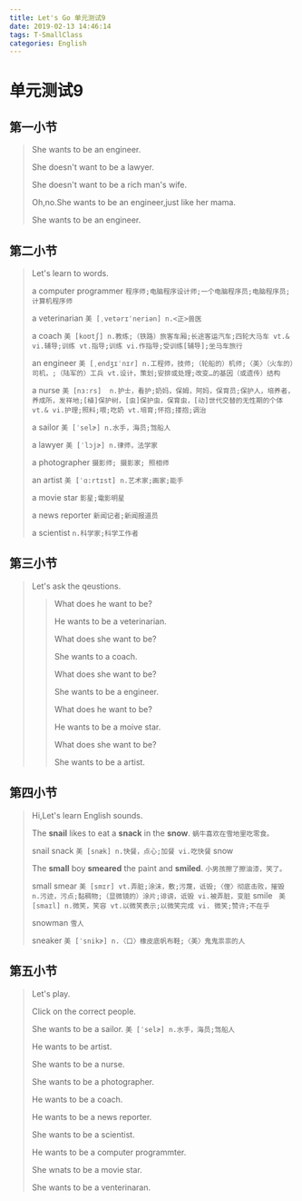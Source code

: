 ```yaml
---
title: Let's Go 单元测试9
date: 2019-02-13 14:46:14
tags: T-SmallClass
categories: English
---
```


# 单元测试9

## 第一小节

> She wants to be an engineer.
> 
> She doesn't want to be a lawyer.
> 
> She doesn't want to be a rich man's wife.
> 
> Oh,no.She wants to be an engineer,just like her mama.
> 
> She wants to be an engineer.

## 第二小节

> Let's learn to words.
> 
> a computer programmer `程序师;电脑程序设计师;一个电脑程序员;电脑程序员;计算机程序师`
> 
> a veterinarian `美 [ˌvetərɪˈneriən] n.<正>兽医`
> 
> a coach `美 [koʊtʃ] n.教练;（铁路）旅客车厢;长途客运汽车;四轮大马车 vt.& vi.辅导;训练 vt.指导;训练 vi.作指导;受训练[辅导];坐马车旅行`
> 
> an engineer `美 [ˌendʒɪˈnɪr] n.工程师，技师;（轮船的）机师;〈美〉（火车的）司机，;（陆军的）工兵 vt.设计，策划;安排或处理;改变…的基因（或遗传）结构`
> 
> a nurse `美 [nɜ:rs]  n.护士，看护;奶妈，保姆，阿妈，保育员;保护人，培养者，养成所，发祥地;[植]保护树，[虫]保护虫，保育虫，[动]世代交替的无性期的个体
vt.& vi.护理;照料;喂;吃奶 vt.培育;怀抱;搂抱;调治`
> 
> a sailor `美 [ˈselɚ] n.水手，海员;驾船人`
> 
> a lawyer `美 [ˈlɔjɚ] n.律师，法学家`
> 
> a photographer `摄影师; 摄影家; 照相师`
> 
> an artist  `美 [ˈɑ:rtɪst] n.艺术家;画家;能手`
> 
> a movie star `影星;電影明星`
> 
> a news reporter `新闻记者;新闻报道员`
> 
> a scientist `n.科学家;科学工作者`
> 
> 

## 第三小节


> Let's ask the qeustions.
> 
> > What does he want to be?
> > 
> > He wants to be a  veterinarian.
> > 
> > What  does she want to  be?
> > 
> > She  wants to  a coach.
> > 
> > What does she want to be?
> > 
> > She wants to be a engineer.
> > 
> > What does he want to  be?
> > 
> > He wants to be a moive star.
> > 
> > What does she want to be?
> > 
> > She wants to  be a  artist.


## 第四小节

> Hi,Let's learn English sounds.
> 
> The **snail** likes to eat a **snack** in the **snow**. `蜗牛喜欢在雪地里吃零食。`
> 
> snail
> snack `美 [snæk] n.快餐，点心;加餐 vi.吃快餐`
> snow
> 
> The **small** boy **smeared** the paint and **smiled**. `小男孩擦了擦油漆，笑了。`
> 
> small
> smear `美 [smɪr] vt.弄脏;涂沫，敷;污蔑，诋毁;〈俚〉彻底击败，摧毁
n.污迹，污点;黏稠物;（显微镜的）涂片;诽谤，诋毁 vi.被弄脏，变脏`
> smile ` 美 [smaɪl] n.微笑，笑容 vt.以微笑表示;以微笑完成 vi.
微笑;赞许;不在乎`
> 
> snowman `雪人`
> 
> sneaker `美 [ˈsnikɚ] n.〈口〉橡皮底帆布鞋;〈美〉鬼鬼祟祟的人`
> 
> 

## 第五小节

> Let's play.
> 
> Click on the correct people.
> 
> She wants to be a sailor. `美 [ˈselɚ] n.水手，海员;驾船人`
> 
> He wants to be artist.
> 
> She wants to be a nurse.
> 
> She wants to be a photographer.
> 
> He wants to be  a coach.
> 
> He wants to be a news reporter.
>
> She wants to be a scientist.
> 
> He wants to be a computer programmter.
> 
> She wnats to be a movie star.
> 
> She wants to be a venterinaran.

